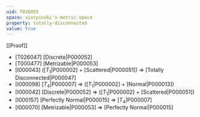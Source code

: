 ```yaml
---
uid: T026055
space: sierpinski's-metric-space
property: totally-disconnected
value: true
---
```

[[Proof]]

* [T026047] [Discrete|P000052]
* [T000477] [Metrizable|P000053]
* [I000043] ([$T_1$|P000002] + [Scattered|P000051]) => [Totally Disconnected|P000047]
* [I000098] [$T_4$|P000007] => ([$T_1$|P000002] + [Normal|P000013])
* [I000042] [Discrete|P000052] => ([$T_1$|P000002] + [Scattered|P000051])
* [I000157] [Perfectly Normal|P000015] => [$T_4$|P000007]
* [I000070] [Metrizable|P000053] => [Perfectly Normal|P000015]

